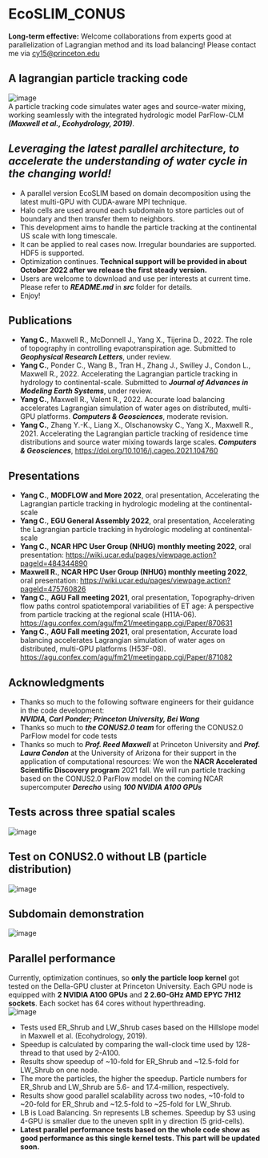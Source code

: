 # EcoSLIM_CONUS  
**Long-term effective:** Welcome collaborations from experts good at parallelization of Lagrangian method and its load balancing! Please contact me via cy15@princeton.edu 
## A lagrangian particle tracking code
![image](https://github.com/aureliayang/EcoSLIM_CONUS/blob/main/imgs/demo.png)                                 
A particle tracking code simulates water ages and source-water mixing, working seamlessly with the integrated hydrologic model ParFlow-CLM ***(Maxwell et al., Ecohydrology, 2019)***.                                                               
## *Leveraging the latest parallel architecture, to accelerate the understanding of water cycle in the changing world!*
* A parallel version EcoSLIM based on domain decomposition using the latest multi-GPU with CUDA-aware MPI technique. 
* Halo cells are used around each subdomain to store particles out of boundary and then transfer them to neighbors. 
* This development aims to handle the particle tracking at the continental US scale with long timescale.
* It can be applied to real cases now. Irregular boundaries are supported. HDF5 is supported.      
* Optimization continues. **Technical support will be provided in about October 2022 after we release the first steady version.**  
* Users are welcome to download and use per interests at current time. Please refer to ***README.md*** in ***src*** folder for details. 
* Enjoy! 
## Publications 
* **Yang C.**, Maxwell R., McDonnell J., Yang X., Tijerina D., 2022. The role of topography in controlling evapotranspiration age. Submitted to ***Geophysical Research Letters***, under review. 
* **Yang C.**, Ponder C., Wang B., Tran H., Zhang J., Swilley J., Condon L., Maxwell R., 2022. Accelerating the Lagrangian particle tracking in hydrology to continental-scale. Submitted to ***Journal of Advances in Modeling Earth Systems***, under review. 
* **Yang C.**, Maxwell R., Valent R., 2022. Accurate load balancing accelerates Lagrangian simulation of water ages on distributed, multi-GPU platforms. ***Computers & Geosciences***, moderate revision.
* **Yang C.**, Zhang Y.-K., Liang X., Olschanowsky C., Yang X., Maxwell R., 2021. Accelerating the Lagrangian particle tracking of residence time distributions and source water mixing towards large scales. ***Computers & Geosciences***, https://doi.org/10.1016/j.cageo.2021.104760
## Presentations
* **Yang C.**, **MODFLOW and More 2022**, oral presentation, Accelerating the Lagrangian particle tracking in hydrologic modeling at the continental-scale 
* **Yang C.**, **EGU General Assembly 2022**, oral presentation, Accelerating the Lagrangian particle tracking in hydrologic modeling at continental-scale 
* **Yang C.**, **NCAR HPC User Group (NHUG) monthly meeting 2022**, oral presentation: https://wiki.ucar.edu/pages/viewpage.action?pageId=484344890
* **Maxwell R.**, **NCAR HPC User Group (NHUG) monthly meeting 2022**, oral presentation: https://wiki.ucar.edu/pages/viewpage.action?pageId=475760826
* **Yang C.**, **AGU Fall meeting 2021**, oral presentation, Topography-driven flow paths control spatiotemporal variabilities of ET age: A perspective from particle tracking at the regional scale (H11A-06). https://agu.confex.com/agu/fm21/meetingapp.cgi/Paper/870631
* **Yang C.**, **AGU Fall meeting 2021**, oral presentation, Accurate load balancing accelerates Lagrangian simulation of water ages on distributed, multi-GPU platforms (H53F-08). https://agu.confex.com/agu/fm21/meetingapp.cgi/Paper/871082
## Acknowledgments
* Thanks so much to the following software engineers for their guidance in the code development:  
***NVIDIA, Carl Ponder; Princeton University, Bei Wang***
* Thanks so much to ***the CONUS2.0 team*** for offering the CONUS2.0 ParFlow model for code tests 
* Thanks so much to ***Prof. Reed Maxwell*** at Princeton University and ***Prof. Laura Condon*** at the University of Arizona for their support in the application of computational resources: We won the **NACR Accelerated Scientific Discovery program** 2021 fall. We will run particle tracking based on the CONUS2.0 ParFlow model on the coming NCAR supercomputer ***Derecho*** using ***100 NVIDIA A100 GPUs***
## Tests across three spatial scales
![image](https://github.com/aureliayang/EcoSLIM_CONUS/blob/main/imgs/3tests.jpeg)
## Test on CONUS2.0 without LB (particle distribution)
![image](https://github.com/aureliayang/EcoSLIM_CONUS/blob/main/imgs/NLB.png)  
## Subdomain demonstration
![image](https://github.com/aureliayang/EcoSLIM_CONUS/blob/main/imgs/subdomain.png)  
## Parallel performance
Currently, optimization continues, so **only the particle loop kernel** got tested on the Della-GPU cluster at Princeton University. Each GPU node is equipped with **2 NVIDIA A100 GPUs** and **2 2.60-GHz AMD EPYC 7H12 sockets**. Each socket has 64 cores without hyperthreading.  
![image](https://github.com/aureliayang/EcoSLIM_CONUS/blob/main/imgs/test.png)  
* Tests used ER_Shrub and LW_Shrub cases based on the Hillslope model in Maxwell et al. (Ecohydrology, 2019).  
* Speedup is calculated by comparing the wall-clock time used by 128-thread to that used by 2-A100.
* Results show speedup of ~10-fold for ER_Shrub and ~12.5-fold for LW_Shrub on one node. 
* The more the particles, the higher the speedup. Particle numbers for ER_Shrub and LW_Shrub are 5.6- and 17.4-million, respectively. 
* Results show good parallel scalability across two nodes, ~10-fold to ~20-fold for ER_Shrub and ~12.5-fold to ~25-fold for LW_Shrub. 
* LB is Load Balancing. S*n* represents LB schemes. Speedup by S3 using 4-GPU is smaller due to the uneven split in y direction (5 grid-cells).  
* **Latest parallel performance tests based on the whole code show as good performance as this single kernel tests. This part will be updated soon.** 
